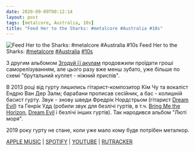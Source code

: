 ```yaml
---
date: 2020-09-09T00:12:14
layout: post
tags: [metalcore, Australia, 10s]
title: "Feed Her to the Sharks: #metalcore #Australia #10s"
---
```

![Feed Her to the Sharks: #metalcore #Australia #10s](https://res.cloudinary.com/vast-space-unexplored/image/upload/photos/photo_1048_09-09-2020_00-12-14.jpg)
Feed Her to the Sharks: [#metalcore](/tags/#metalcore) [#Australia](/tags/#Australia) [#10s](/tags/#10s)

З другим альбомом [Згодуй її акулам](/2020-04-18-feed-her-to-the-sharks--metalcore-australia-10s) продовжили проїдати гроші саморелізуванням, але цього разу вже менш зубато, уже більше по схемі &quot;брутальний куплет - ніжний приспів&quot;.

В 2013 році від гурту лишились гітарист-композитор Кім Чу та вокаліст Ендрю Ван Дер Залм; барабани прописав сесійник, а бас - колишній басист гурту. Звук - знову шведи Фредрік Нордстрьом (гітарист [Dream Evil](/2020-04-11-dream-evil--power-metal-heavy-metal-sweden-10s)) та Генрік Удд (робили звук для безлічі гуртів, в т.ч. [Bring Me the Horizon](/2020-02-12-bring-me-the-horizon--metalcore-deathcore-united-kingdom), [Dream Evil](/2020-04-11-dream-evil--power-metal-heavy-metal-sweden-10s) і безлічі інших гуртів). Так народився альбом &quot;Люті моря&quot;.

2019 року гурту не стане, коли уже мало кому буде потрібен металкор.

[APPLE MUSIC](https://music.apple.com/ru/album/savage-seas/648912579) \| [SPOTIFY](https://open.spotify.com/album/5LMGiMfL3Crt3zDOvEqAUX) \| [YOUTUBE](https://www.youtube.com/playlist?list=OLAK5uy_mrgGHS0KLnQ7l04IUHvw1MhhvBENVe08Q) \| [RUTRACKER](https://rutracker.org/forum/viewtopic.php?t=4382909)